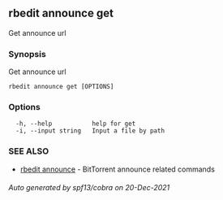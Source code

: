 ## rbedit announce get

Get announce url

### Synopsis


Get announce url

```
rbedit announce get [OPTIONS]
```

### Options

```
  -h, --help           help for get
  -i, --input string   Input a file by path
```

### SEE ALSO

* [rbedit announce](rbedit_announce.md)	 - BitTorrent announce related commands

###### Auto generated by spf13/cobra on 20-Dec-2021

